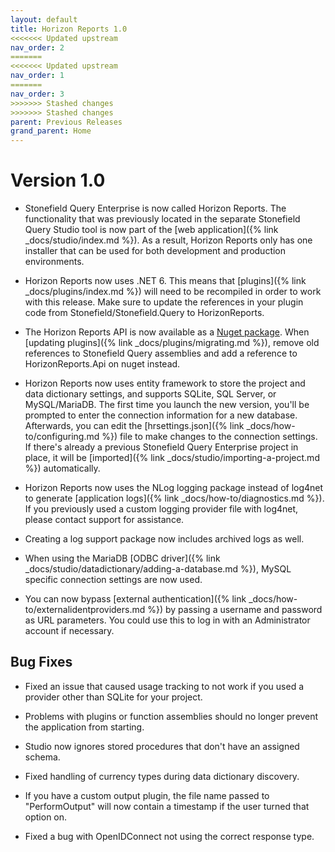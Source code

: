 ```yaml
---
layout: default
title: Horizon Reports 1.0
<<<<<<< Updated upstream
nav_order: 2
=======
<<<<<<< Updated upstream
nav_order: 1
=======
nav_order: 3
>>>>>>> Stashed changes
>>>>>>> Stashed changes
parent: Previous Releases
grand_parent: Home
---
```


# Version 1.0

* Stonefield Query Enterprise is now called Horizon Reports. The functionality that was previously located in the separate Stonefield Query Studio tool is now part of the [web application]({% link _docs/studio/index.md %}). As a result, Horizon Reports only has one installer that can be used for both development and production environments.

* Horizon Reports now uses .NET 6. This means that [plugins]({% link _docs/plugins/index.md %}) will need to be recompiled in order to work with this release. Make sure to update the references in your plugin code from Stonefield/Stonefield.Query to HorizonReports.

* The Horizon Reports API is now available as a [Nuget package](https://www.nuget.org/packages/HorizonReports.Api). When [updating plugins]({% link _docs/plugins/migrating.md %}), remove old references to Stonefield Query assemblies and add a reference to HorizonReports.Api on nuget instead.

* Horizon Reports now uses entity framework to store the project and data dictionary settings, and supports SQLite, SQL Server, or MySQL/MariaDB. The first time you launch the new version, you'll be prompted to enter the connection information for a new database. Afterwards, you can edit the [hrsettings.json]({% link _docs/how-to/configuring.md %}) file to make changes to the connection settings. If there's already a previous Stonefield Query Enterprise project in place, it will be [imported]({% link _docs/studio/importing-a-project.md %}) automatically.

* Horizon Reports now uses the NLog logging package instead of log4net to generate [application logs]({% link _docs/how-to/diagnostics.md %}). If you previously used a custom logging provider file with log4net, please contact support for assistance. 

* Creating a log support package now includes archived logs as well.

* When using the MariaDB [ODBC driver]({% link _docs/studio/datadictionary/adding-a-database.md %}), MySQL specific connection settings are now used.

* You can now bypass [external authentication]({% link _docs/how-to/externalidentproviders.md %}) by passing a username and password as URL parameters. You could use this to log in with an Administrator account if necessary. 

## Bug Fixes

* Fixed an issue that caused usage tracking to not work if you used a provider other than SQLite for your project.

* Problems with plugins or function assemblies should no longer prevent the application from starting.

* Studio now ignores stored procedures that don't have an assigned schema.

* Fixed handling of currency types during data dictionary discovery.

* If you have a custom output plugin, the file name passed to "PerformOutput" will now contain a timestamp if the user turned that option on.

* Fixed a bug with OpenIDConnect not using the correct response type. 